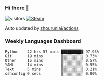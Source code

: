 ### Hi there 👋

![visitors](https://visitor-badge.glitch.me/badge?page_id=zhourunlai)
[![Steam](https://img.shields.io/badge/dynamic/json?label=Steam&query=%24.data.totalSubs&url=https%3A%2F%2Fapi.spencerwoo.com%2Fsubstats%2F%3Fsource%3DsteamGames%26queryKey%3D76561198285156854&suffix=%20Games&logo=steam&labelColor=134375&color=0b1a37&longCache=true)](http://steamcommunity.com/profiles/76561198285156854)

Auto updated by <a href="https://github.com/zhourunlai/zhourunlai/actions" target="_blank">zhourunlai/actions</a>

### Weekly Languages Dashboard

<!--PART:wakatime-->
```text
Python    42 hrs 57 mins █████████▓ 97.93%
Git       19 mins        ▒░░░░░░░░░ 0.73%
Other     15 mins        ▒░░░░░░░░░ 0.57%
YAML      14 mins        ▒░░░░░░░░░ 0.55%
Text      5 mins         ▒░░░░░░░░░ 0.21%
sshconfig 0 secs         ▒░░░░░░░░░ 0.00%
```
<!--PART:wakatime-->
